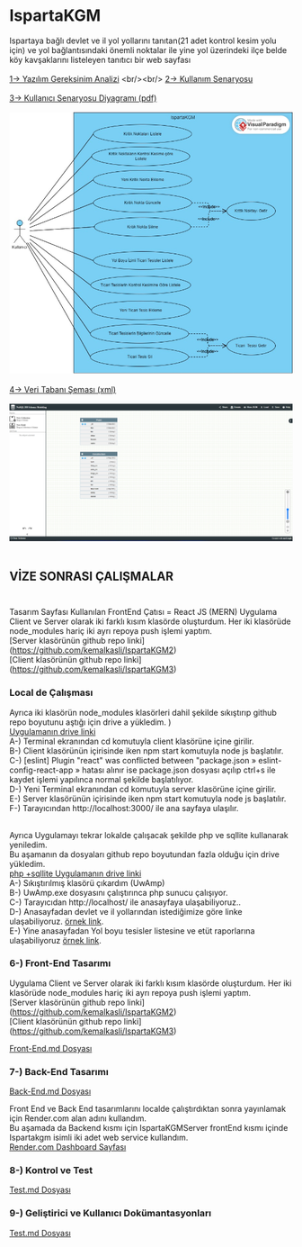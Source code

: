 # IspartaKGM
Ispartaya bağlı devlet ve il yol yollarını tanıtan(21 adet kontrol  kesim yolu için) ve yol bağlantısındaki önemli noktalar ile  yine yol üzerindeki  ilçe belde köy kavşaklarını listeleyen tanıtıcı bir web sayfası 
<br/><br/>
[1-> Yazılım Gereksinim Analizi](https://github.com/kemalkasli/IspartaKGM/blob/main/Yaz%C4%B1l%C4%B1m%20Gereksinim%20Analizi%20-%202221032073%20-%20Kemal%20KA%C5%9ELI%20(08.03.2024).pdf)
<br/><br/>
[2-> Kullanım Senaryosu](https://github.com/kemalkasli/IspartaKGM/blob/main/Kullan%C4%B1m%20Senaryosu.pdf)
<br/><br/>
[3-> Kullanıcı Senaryosu Diyagramı (pdf)](https://github.com/kemalkasli/IspartaKGM/blob/main/Kullan%C4%B1c%C4%B1%20Senaryosu%20Diyagram%C4%B1.pdf)
<br/><br/>
![3-> Kullanıcı Senaryosu Diyagramı (jpeg)](https://github.com/kemalkasli/IspartaKGM/blob/main/Kullan%C4%B1c%C4%B1%20Senaryosu%20Diyagram%C4%B1.jpg)
<br/><br/>
[4-> Veri Tabanı Şeması (xml)](https://github.com/kemalkasli/IspartaKGM/blob/main/veri%20taban%C4%B1%20diyagram%C4%B1%20nosqldbm-19_03_2024_16_18_32.xml)
<br/><br/>
![4-> Veri Tabanı Şeması (png)](https://github.com/kemalkasli/IspartaKGM/blob/main/Veri%20Taban%C4%B1%20Diyagram%C4%B1.png)
<br/><br/>
## VİZE SONRASI ÇALIŞMALAR <br/><br/>
Tasarım Sayfası Kullanılan FrontEnd Çatısı = React JS (MERN)
Uygulama Client ve Server olarak iki farklı kısım klasörde oluşturdum.  Her iki klasörüde node_modules hariç iki ayrı repoya push işlemi yaptım. <br/>
[Server klasörünün github repo linki] (https://github.com/kemalkasli/IspartaKGM2)<br/>
[Client klasörünün github repo linki] (https://github.com/kemalkasli/IspartaKGM3)<br/>

### Local de Çalışması <br/>
Ayrıca iki klasörün node_modules klasörleri dahil şekilde sıkıştırıp github repo boyutunu aştığı için drive a yükledim. )<br/>
[Uygulamanın drive linki ](https://drive.google.com/drive/folders/1iEWgud2vp9ba-QpB4jMtH32ihJdgG4sB)<br/>
A-) Terminal ekranından cd komutuyla client klasörüne içine girilir.<br/>
B-) Client klasörünün içirisinde iken npm start komutuyla node js başlatılır.<br/>
C-) [eslint] Plugin "react" was conflicted between "package.json » eslint-config-react-app »
hatası alınır ise package.json dosyası açılıp ctrl+s ile kaydet işlemi yapılınca normal şekilde başlatılıyor.<br/>
D-) Yeni Terminal ekranından cd komutuyla server klasörüne içine girilir.<br/>
E-) Server klasörünün içirisinde iken npm start komutuyla node js başlatılır.<br/>
F-) Tarayıcından http://localhost:3000/ ile ana sayfaya ulaşılır.<br/><br/>

Ayrıca Uygulamayı tekrar lokalde çalışacak şekilde php ve sqllite kullanarak yeniledim. <br/>
Bu aşamanın da dosyaları github repo boyutundan fazla olduğu için drive yükledim. <br/>
[php +sqllite Uygulamanın drive linki](https://drive.google.com/drive/folders/1OUjiFWOUrhmDzEm3WpqhiSFULniW_HgG)<br/>
A-) Sıkıştırılmış klasörü çıkardım (UwAmp)<br/>
B-) UwAmp.exe dosyasını çalıştırınca  php sunucu çalışıyor.<br/>
C-) Tarayıcıdan http://localhost/ ile anasayfaya ulaşabiliyoruz..<br/>
D-) Anasayfadan devlet ve il yollarından istediğimize göre linke ulaşabiliyoruz. [örnek link](http://localhost/32006.php).<br/>
E-) Yine anasayfadan  Yol boyu tesisler listesine ve etüt raporlarına  ulaşabiliyoruz  [örnek link](http://localhost/tesisler.php).<br/>


### 6-) Front-End Tasarımı <br/>
Uygulama Client ve Server olarak iki farklı kısım klasörde oluşturdum.  Her iki klasörüde node_modules hariç iki ayrı repoya push işlemi yaptım. <br/>
[Server klasörünün github repo linki] (https://github.com/kemalkasli/IspartaKGM2)<br/>
[Client klasörünün github repo linki] (https://github.com/kemalkasli/IspartaKGM3)<br/>

[Front-End.md Dosyası](https://github.com/kemalkasli/IspartaKGM/blob/main/Front-End.md)<br/>

### 7-) Back-End Tasarımı <br/>
[Back-End.md Dosyası](https://github.com/kemalkasli/IspartaKGM/blob/main/Back-End.md)<br/>

Front End ve Back End tasarımlarını localde çalıştırdıktan sonra yayınlamak için Render.com  alan adını kullandım. <br/>
Bu aşamada da Backend kısmı için IspartaKGMServer frontEnd kısmı içinde Ispartakgm  isimli iki adet web service kullandım. <br/>
[Render.com Dashboard Sayfası](https://github.com/kemalkasli/IspartaKGM/blob/main/render.com.dashboard.jpg)<br/>

### 8-) Kontrol ve Test <br/>
[Test.md Dosyası](https://github.com/kemalkasli/IspartaKGM/blob/main/Test.md)<br/>

### 9-) Geliştirici ve Kullanıcı Dokümantasyonları<br/>
[Test.md Dosyası](https://github.com/kemalkasli/IspartaKGM/blob/main/Test.md)<br/>




<br/><br/>














